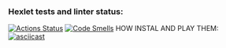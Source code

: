 ### Hexlet tests and linter status:

[![Actions Status](https://github.com/Diktator12/frontend-project-44/actions/workflows/hexlet-check.yml/badge.svg)](https://github.com/Diktator12/frontend-project-44/actions) [![Code Smells](https://sonarcloud.io/api/project_badges/measure?project=Diktator12_frontend-project-44&metric=code_smells)](https://sonarcloud.io/summary/new_code?id=Diktator12_frontend-project-44)
HOW INSTAL AND PLAY THEM:
[![asciicast](https://asciinema.org/a/717824.svg)](https://asciinema.org/a/717824)

